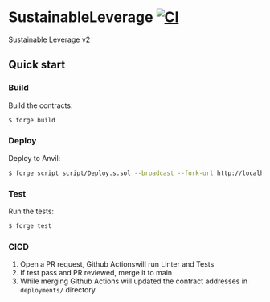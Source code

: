 # SustainableLeverage [![CI](https://github.com/thisisarchimedes/SustainableLeverage/actions/workflows/ci.yml/badge.svg)](https://github.com/thisisarchimedes/SustainableLeverage/actions/workflows/ci.yml)

Sustainable Leverage v2

## Quick start

### Build

Build the contracts:

```sh
$ forge build
```

### Deploy

Deploy to Anvil:

```sh
$ forge script script/Deploy.s.sol --broadcast --fork-url http://localhost:8545
```

### Test

Run the tests:

```sh
$ forge test
```

### CICD

1. Open a PR request, Github Actionswill run Linter and Tests
2. If test pass and PR reviewed, merge it to main
3. While merging Github Actions will updated the contract addresses in `deployments/` directory
